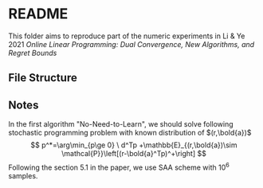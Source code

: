 # README

This folder aims to reproduce part of the numeric experiments in Li & Ye 2021 *Online Linear Programming: Dual Convergence, New Algorithms, and Regret Bounds*

## File Structure

## Notes

In the first algorithm "No-Need-to-Learn", we should solve following stochastic programming problem with known distribution of $(r,\bold{a})$
$$
p^*=\arg\min_{p\ge 0} \ d^Tp +\mathbb{E}_{(r,\bold{a})\sim \mathcal{P}}\left[(r-\bold{a}^Tp)^+\right]
$$
Following the section 5.1 in the paper, we use SAA scheme with $10^6$ samples.
